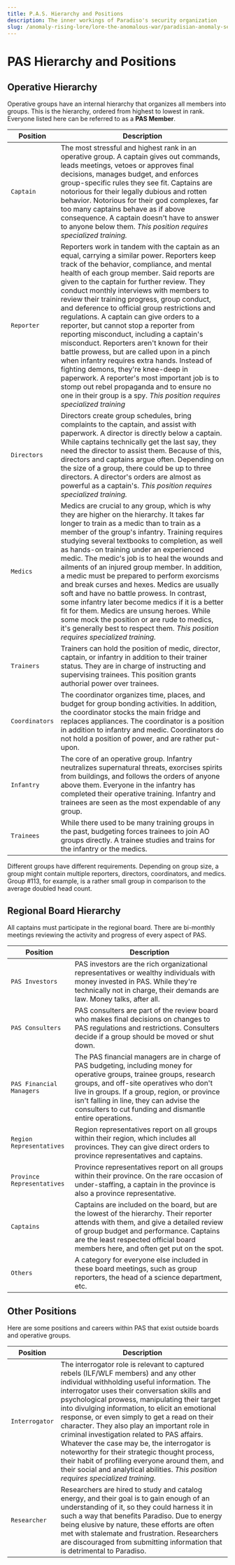 ```yaml
---
title: P.A.S. Hierarchy and Positions
description: The inner workings of Paradiso's security organization
slug: /anomaly-rising-lore/lore-the-anomalous-war/paradisian-anomaly-security/pas-hierarchy-and-positions
---
```


# PAS Hierarchy and Positions

## Operative Hierarchy

Operative groups have an internal hierarchy that organizes all members into groups. This is the hierarchy, ordered from highest to lowest in rank. Everyone listed here can be referred to as a **PAS Member**.

| Position | Description |
| --- | ------------ |
| `Captain` | The most stressful and highest rank in an operative group. A captain gives out commands, leads meetings, vetoes or approves final decisions, manages budget, and enforces group-specific rules they see fit. Captains are notorious for their legally dubious and rotten behavior. Notorious for their god complexes, far too many captains behave as if above consequence. A captain doesn't have to answer to anyone below them. *This position requires specialized training.*|
| `Reporter` | Reporters work in tandem with the captain as an equal, carrying a similar power. Reporters keep track of the behavior, compliance, and mental health of each group member. Said reports are given to the captain for further review. They conduct monthly interviews with members to review their training progress, group conduct, and deference to official group restrictions and regulations. A captain can give orders to a reporter, but cannot stop a reporter from reporting misconduct, including a captain's misconduct. Reporters aren't known for their battle prowess, but are called upon in a pinch when infantry requires extra hands. Instead of fighting demons, they're knee-deep in paperwork. A reporter's most important job is to stomp out rebel propaganda and to ensure no one in their group is a spy. *This position requires specialized training* |
| `Directors` | Directors create group schedules, bring complaints to the captain, and assist with paperwork. A director is directly below a captain. While captains technically get the last say, they need the director to assist them. Because of this, directors and captains argue often. Depending on the size of a group, there could be up to three directors. A director's orders are almost as powerful as a captain's. *This position requires specialized training.* |
| `Medics` | Medics are crucial to any group, which is why they are higher on the hierarchy. It takes far longer to train as a medic than to train as a member of the group's infantry. Training requires studying several textbooks to completion, as well as hands-on training under an experienced medic. The medic's job is to heal the wounds and ailments of an injured group member. In addition, a medic must be prepared to perform exorcisms and break curses and hexes. Medics are usually soft and have no battle prowess. In contrast, some infantry later become medics if it is a better fit for them. Medics are unsung heroes. While some mock the position or are rude to medics, it's generally best to respect them. *This position requires specialized training.* |
| `Trainers` | Trainers can hold the position of medic, director, captain, or infantry in addition to their trainer status. They are in charge of instructing and supervising trainees. This position grants authorial power over trainees. |
| `Coordinators` | The coordinator organizes time, places, and budget for group bonding activities. In addition, the coordinator stocks the main fridge and replaces appliances. The coordinator is a position in addition to infantry and medic. Coordinators do not hold a position of power, and are rather put-upon. |
| `Infantry` | The core of an operative group. Infantry neutralizes supernatural threats, exorcises spirits from buildings, and follows the orders of anyone above them. Everyone in the infantry has completed their operative training. Infantry and trainees are seen as the most expendable of any group. |
| `Trainees` | While there used to be many training groups in the past, budgeting forces trainees to join AO groups directly. A trainee studies and trains for the infantry or the medics. |


Different groups have different requirements. Depending on group size, a group might contain multiple reporters, directors, coordinators, and medics. Group #113, for example, is a rather small group in comparison to the average doubled head count.

 
## Regional Board Hierarchy

All captains must participate in the regional board. There are bi-monthly meetings reviewing the activity and progress of every aspect of PAS.


| Position | Description |
| --- | ------------ |
| `PAS Investors` | PAS investors are the rich organizational representatives or wealthy individuals with money invested in PAS. While they're technically not in charge, their demands are law. Money talks, after all.|
| `PAS Consulters` | PAS consulters are part of the review board who makes final decisions on changes to PAS regulations and restrictions. Consulters decide if a group should be moved or shut down.|
| `PAS Financial Managers` | The PAS financial managers are in charge of PAS budgeting, including money for operative groups, trainee groups, research groups, and off-site operatives who don't live in groups. If a group, region, or province isn't falling in line, they can advise the consulters to cut funding and dismantle entire operations.|
| `Region Representatives` | Region representatives report on all groups within their region, which includes all provinces. They can give direct orders to province representatives and captains.|
| `Province Representatives` | Province representatives report on all groups within their province. On the rare occasion of under-staffing, a captain in the province is also a province representative.|
| `Captains` | Captains are included on the board, but are the lowest of the hierarchy. Their reporter attends with them, and give a detailed review of group budget and performance. Captains are the least respected official board members here, and often get put on the spot.|
| `Others` | A category for everyone else included in these board meetings, such as group reporters, the head of a science department, etc. |

## Other Positions

Here are some positions and careers within PAS that exist outside boards and operative groups.

| Position | Description |
| --- | ------------ |
| `Interrogator` | The interrogator role is relevant to captured rebels (ILF/WLF members) and any other individual withholding useful information. The interrogator uses their conversation skills and psychological prowess, manipulating their target into divulging information, to elicit an emotional response, or even simply to get a read on their character. They also play an important role in criminal investigation related to PAS affairs. Whatever the case may be, the interrogator is noteworthy for their strategic thought process, their habit of profiling everyone around them, and their social and analytical abilities. *This position requires specialized training.*|
| `Researcher` | Researchers are hired to study and catalog energy, and their goal is to gain enough of an understanding of it, so they could harness it in such a way that benefits Paradiso. Due to energy being elusive by nature, these efforts are often met with stalemate and frustration. Researchers are discouraged from submitting information that is detrimental to Paradiso. |
